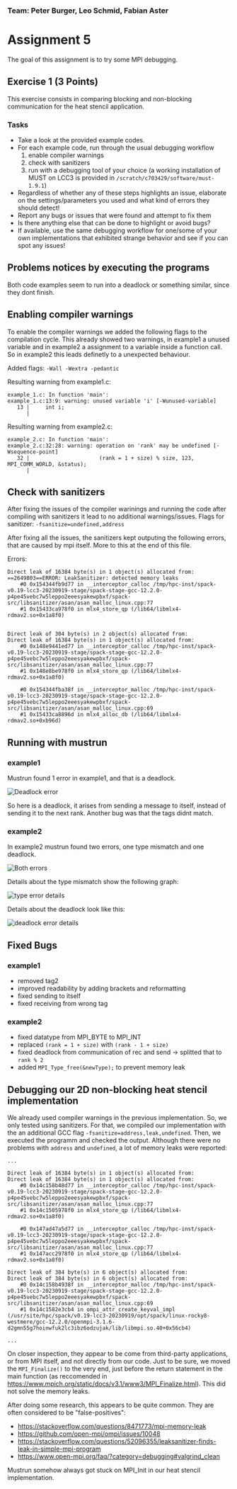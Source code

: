 ### Team: Peter Burger, Leo Schmid, Fabian Aster
# Assignment 5

The goal of this assignment is to try some MPI debugging.

## Exercise 1 (3 Points)

This exercise consists in comparing blocking and non-blocking communication for the heat stencil application.

### Tasks

- Take a look at the provided example codes.
- For each example code, run through the usual debugging workflow
    1) enable compiler warnings
    2) check with sanitizers
    3) run with a debugging tool of your choice (a working installation of MUST on LCC3 is provided in `/scratch/c703429/software/must-1.9.1`)
- Regardless of whether any of these steps highlights an issue, elaborate on the settings/parameters you used and what kind of errors they should detect!
- Report any bugs or issues that were found and attempt to fix them
- Is there anything else that can be done to highlight or avoid bugs?
- If available, use the same debugging workflow for one/some of your own implementations that exhibited strange behavior and see if you can spot any issues!

## Problems notices by executing the programs
Both code examples seem to run into a deadlock or something similar, since they dont finish.

## Enabling compiler warnings

To enable the compiler warnings we added the following flags to the compilation cycle.
This already showed two warnings, in example1 a unused variable and in example2 a assignment to a variable inside a function
call. So in example2 this leads definetly to a unexpected behaviour.

Added flags:
`-Wall -Wextra -pedantic`

Resulting warning from example1.c:
```
example_1.c: In function 'main':
example_1.c:13:9: warning: unused variable 'i' [-Wunused-variable]
   13 |     int i;
      |
```

Resulting warning from example2.c:
```
example_2.c: In function 'main':
example_2.c:32:28: warning: operation on 'rank' may be undefined [-Wsequence-point]
   32 |                      (rank = 1 + size) % size, 123, MPI_COMM_WORLD, &status);
      |
```

## Check with sanitizers

After fixing the issues of the compiler warinings and running the code after compiling with sanitizers it lead to no additional warnings/issues.
Flags for sanitizer: `-fsanitize=undefined,address `

After fixing all the issues, the sanitizers kept outputing the following errors,
that are caused by mpi itself.
More to this at the end of this file.

Errors:
```
Direct leak of 16384 byte(s) in 1 object(s) allocated from:
==2649803==ERROR: LeakSanitizer: detected memory leaks
    #0 0x154344fb9d77 in __interceptor_calloc /tmp/hpc-inst/spack-v0.19-lcc3-20230919-stage/spack-stage-gcc-12.2.0-p4pe45vebc7w5leppo2eeesyakewpbxf/spack-src/libsanitizer/asan/asan_malloc_linux.cpp:77
    #1 0x15433ca978f0 in mlx4_store_qp (/lib64/libmlx4-rdmav2.so+0x1a8f0)


Direct leak of 304 byte(s) in 2 object(s) allocated from:
Direct leak of 16384 byte(s) in 1 object(s) allocated from:
    #0 0x148e9441ed77 in __interceptor_calloc /tmp/hpc-inst/spack-v0.19-lcc3-20230919-stage/spack-stage-gcc-12.2.0-p4pe45vebc7w5leppo2eeesyakewpbxf/spack-src/libsanitizer/asan/asan_malloc_linux.cpp:77
    #1 0x148e8be978f0 in mlx4_store_qp (/lib64/libmlx4-rdmav2.so+0x1a8f0)

    #0 0x154344fba38f in __interceptor_malloc /tmp/hpc-inst/spack-v0.19-lcc3-20230919-stage/spack-stage-gcc-12.2.0-p4pe45vebc7w5leppo2eeesyakewpbxf/spack-src/libsanitizer/asan/asan_malloc_linux.cpp:69
    #1 0x15433ca8896d in mlx4_alloc_db (/lib64/libmlx4-rdmav2.so+0xb96d)
```

## Running with mustrun

### example1
Mustrun found 1 error in example1, and that is a deadlock.

![Deadlock error](code/must_example1/deadlock_details.png)

So here is a deadlock, it arises from sending a message to itself, instead of sending it to the next rank.
Another bug was that the tags didnt match.

### example2
In example2 mustrun found two errors, one type mismatch and one deadlock.


![Both errors](code/must_example2/bothErrors.png)

Details about the type mismatch show the following graph:

![type error details](code/must_example2/bothErrors.png)

Details about the deadlock look like this:

![deadlock error details](code/must_example2/deadlockError.png)

## Fixed Bugs

### example1

- removed tag2
- improved readability by adding brackets and reformatting
- fixed sending to itself
- fixed receiving from wrong tag

### example2

- fixed datatype from MPI_BYTE to MPI_INT
- replaced `(rank = 1 + size)` with `(rank - 1 + size)`
- fixed deadlock from communication of rec and send -> splitted that to `rank % 2`
- added `MPI_Type_free(&newType);` to prevent memory leak

## Debugging our 2D non-blocking heat stencil implementation

We already used compiler warnings in the previous implementation. So, we only tested using sanitizers. For that, we compiled our implementation with the an additional GCC flag `-fsanitize=address,leak,undefined`. Then, we executed the programm and checked the output. Although there were no problems with `address` and `undefined`, a lot of memory leaks were reported:

```
...

Direct leak of 16384 byte(s) in 1 object(s) allocated from:
Direct leak of 16384 byte(s) in 1 object(s) allocated from:
    #0 0x14c158b48d77 in __interceptor_calloc /tmp/hpc-inst/spack-v0.19-lcc3-20230919-stage/spack-stage-gcc-12.2.0-p4pe45vebc7w5leppo2eeesyakewpbxf/spack-src/libsanitizer/asan/asan_malloc_linux.cpp:77
    #1 0x14c1505978f0 in mlx4_store_qp (/lib64/libmlx4-rdmav2.so+0x1a8f0)

    #0 0x147ad47a5d77 in __interceptor_calloc /tmp/hpc-inst/spack-v0.19-lcc3-20230919-stage/spack-stage-gcc-12.2.0-p4pe45vebc7w5leppo2eeesyakewpbxf/spack-src/libsanitizer/asan/asan_malloc_linux.cpp:77
    #1 0x147acc2978f0 in mlx4_store_qp (/lib64/libmlx4-rdmav2.so+0x1a8f0)

Direct leak of 384 byte(s) in 6 object(s) allocated from:
Direct leak of 384 byte(s) in 6 object(s) allocated from:
    #0 0x14c158b4938f in __interceptor_malloc /tmp/hpc-inst/spack-v0.19-lcc3-20230919-stage/spack-stage-gcc-12.2.0-p4pe45vebc7w5leppo2eeesyakewpbxf/spack-src/libsanitizer/asan/asan_malloc_linux.cpp:69
    #1 0x14c1582e3cb4 in ompi_attr_create_keyval_impl (/usr/site/hpc/spack/v0.19-lcc3-20230919/opt/spack/linux-rocky8-westmere/gcc-12.2.0/openmpi-3.1.6-d2gmn55g7hoinwfuk2lc3ibz6odzujak/lib/libmpi.so.40+0x56cb4)

...
```

On closer inspection, they appear to be come from third-party applications, or from MPI itself, and not directly from our code. Just to be sure, we moved the `MPI_Finalize()` to the very end, just before the return statement in the main function (as reccomended in https://www.mpich.org/static/docs/v3.1/www3/MPI_Finalize.html). This did not solve the memory leaks.

After doing some research, this appears to be quite common. They are often considered to be "false-positives":

* https://stackoverflow.com/questions/8471773/mpi-memory-leak
* https://github.com/open-mpi/ompi/issues/10048
* https://stackoverflow.com/questions/52096355/leaksanitizer-finds-leak-in-simple-mpi-program
* https://www.open-mpi.org/faq/?category=debugging#valgrind_clean

Mustrun somehow always got stuck on MPI_Init in our heat stencil implementation.
